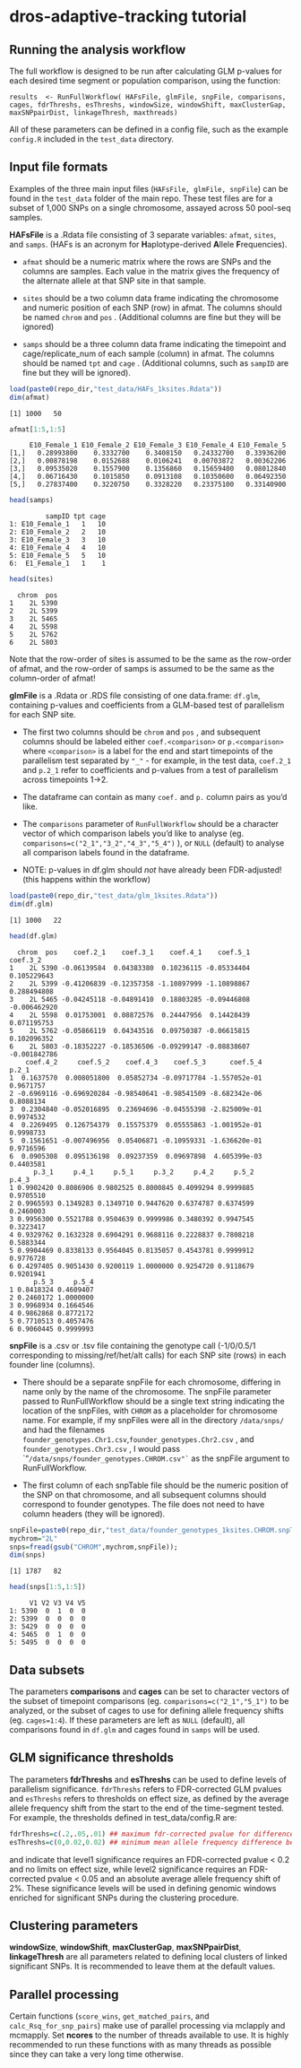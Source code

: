 # dros-adaptive-tracking tutorial

## Running the analysis workflow

The full workflow is designed to be run after calculating GLM p-values
for each desired time segment or population comparison, using the
function:

`results  <- RunFullWorkflow( HAFsFile, glmFile, snpFile, comparisons, cages, fdrThreshs, esThreshs, windowSize, windowShift, maxClusterGap, maxSNPpairDist, linkageThresh, maxthreads)`

All of these parameters can be defined in a config file, such as the
example `config.R` included in the `test_data` directory.

## Input file formats

Examples of the three main input files (`HAFsFile, glmFile, snpFile`)
can be found in the `test_data` folder of the main repo. These test
files are for a subset of 1,000 SNPs on a single chromosome, assayed
across 50 pool-seq samples.

**HAFsFile** is a .Rdata file consisting of 3 separate variables:
`afmat`, `sites`, and `samps`. (HAFs is an acronym for
**H**aplotype-derived **A**llele **F**requencies).

- `afmat` should be a numeric matrix where the rows are SNPs and the
  columns are samples. Each value in the matrix gives the frequency of
  the alternate allele at that SNP site in that sample.

- `sites` should be a two column data frame indicating the chromosome
  and numeric position of each SNP (row) in afmat. The columns should be
  named `chrom` and `pos` . (Additional columns are fine but they will
  be ignored)

- `samps` should be a three column data frame indicating the timepoint
  and cage/replicate_num of each sample (column) in afmat. The columns
  should be named `tpt` and `cage` . (Additional columns, such as
  `sampID` are fine but they will be ignored).

``` r
load(paste0(repo_dir,"test_data/HAFs_1ksites.Rdata"))
dim(afmat)
```

    [1] 1000   50

``` r
afmat[1:5,1:5]
```

         E10_Female_1 E10_Female_2 E10_Female_3 E10_Female_4 E10_Female_5
    [1,]   0.28993800    0.3332700    0.3408150   0.24332700   0.33936200
    [2,]   0.00878198    0.0152688    0.0106241   0.00703872   0.00362206
    [3,]   0.09535020    0.1557900    0.1356860   0.15659400   0.08012840
    [4,]   0.06716430    0.1015850    0.0913108   0.10350600   0.06492350
    [5,]   0.27837400    0.3220750    0.3328220   0.23375100   0.33140900

``` r
head(samps)
```

             sampID tpt cage
    1: E10_Female_1   1   10
    2: E10_Female_2   2   10
    3: E10_Female_3   3   10
    4: E10_Female_4   4   10
    5: E10_Female_5   5   10
    6:  E1_Female_1   1    1

``` r
head(sites)
```

      chrom  pos
    1    2L 5390
    2    2L 5399
    3    2L 5465
    4    2L 5598
    5    2L 5762
    6    2L 5803

Note that the row-order of sites is assumed to be the same as the
row-order of afmat, and the row-order of samps is assumed to be the same
as the column-order of afmat!

**glmFile** is a .Rdata or .RDS file consisting of one data.frame:
`df.glm`, containing p-values and coefficients from a GLM-based test of
parallelism for each SNP site.

- The first two columns should be `chrom` and `pos` , and subsequent
  columns should be labeled either `coef.<comparison>` or
  `p.<comparison>` where `<comparison>` is a label for the end and start
  timepoints of the parallelism test separated by `"_"` - for example,
  in the test data, `coef.2_1` and `p.2_1` refer to coefficients and
  p-values from a test of parallelism across timepoints 1-\>2.

- The dataframe can contain as many `coef.` and `p.` column pairs as
  you’d like.

- The `comparisons` parameter of `RunFullWorkflow` should be a character
  vector of which comparison labels you’d like to analyse (eg.
  `comparisons=c("2_1","3_2","4_3","5_4")` ), or `NULL` (default) to
  analyse all comparison labels found in the dataframe.

- NOTE: p-values in df.glm should *not* have already been FDR-adjusted!
  (this happens within the workflow)

``` r
load(paste0(repo_dir,"test_data/glm_1ksites.Rdata"))
dim(df.glm)
```

    [1] 1000   22

``` r
head(df.glm)
```

      chrom  pos    coef.2_1    coef.3_1    coef.4_1    coef.5_1     coef.3_2
    1    2L 5390 -0.06139584  0.04383380  0.10236115 -0.05334404  0.105229643
    2    2L 5399 -0.41206839 -0.12357358 -1.10897999 -1.10898867  0.288494808
    3    2L 5465 -0.04245118 -0.04891410  0.18803285 -0.09446808 -0.006462920
    4    2L 5598  0.01753001  0.08872576  0.24447956  0.14428439  0.071195753
    5    2L 5762 -0.05866119  0.04343516  0.09750387 -0.06615815  0.102096352
    6    2L 5803 -0.18352227 -0.18536506 -0.09299147 -0.08838607 -0.001842786
        coef.4_2     coef.5_2    coef.4_3    coef.5_3      coef.5_4     p.2_1
    1  0.1637570  0.008051800  0.05852734 -0.09717784 -1.557052e-01 0.9671757
    2 -0.6969116 -0.696920284 -0.98540641 -0.98541509 -8.682342e-06 0.8088134
    3  0.2304840 -0.052016895  0.23694696 -0.04555398 -2.825009e-01 0.9974532
    4  0.2269495  0.126754379  0.15575379  0.05555863 -1.001952e-01 0.9998733
    5  0.1561651 -0.007496956  0.05406871 -0.10959331 -1.636620e-01 0.9716596
    6  0.0905308  0.095136198  0.09237359  0.09697898  4.605399e-03 0.4403581
          p.3_1     p.4_1     p.5_1     p.3_2     p.4_2     p.5_2     p.4_3
    1 0.9902420 0.8086906 0.9802525 0.8000845 0.4099294 0.9999885 0.9705510
    2 0.9965593 0.1349283 0.1349710 0.9447620 0.6374787 0.6374599 0.2460003
    3 0.9956300 0.5521788 0.9504639 0.9999986 0.3480392 0.9947545 0.3223417
    4 0.9329762 0.1632328 0.6904291 0.9688116 0.2228837 0.7808218 0.5883344
    5 0.9904469 0.8338133 0.9564045 0.8135057 0.4543781 0.9999912 0.9776728
    6 0.4297405 0.9051430 0.9200119 1.0000000 0.9254720 0.9118679 0.9201941
          p.5_3     p.5_4
    1 0.8418324 0.4609407
    2 0.2460172 1.0000000
    3 0.9968934 0.1664546
    4 0.9862868 0.8772172
    5 0.7710513 0.4057476
    6 0.9060445 0.9999993

**snpFile** is a .csv or .tsv file containing the genotype call
(-1/0/0.5/1 corresponding to missing/ref/het/alt calls) for each SNP
site (rows) in each founder line (columns).

- There should be a separate snpFile for each chromosome, differing in
  name only by the name of the chromosome. The snpFile parameter passed
  to RunFullWorkflow should be a single text string indicating the
  location of the snpFiles, with `CHROM` as a placeholder for chromosome
  name. For example, if my snpFiles were all in the directory
  `/data/snps/` and had the filenames
  `founder_genotypes.Chr1.csv`,`founder_genotypes.Chr2.csv` , and
  `founder_genotypes.Chr3.csv` , I would pass
  \`“`` /data/snps/founder_genotypes.CHROM.csv"` `` as the snpFile
  argument to RunFullWorkflow.

- The first column of each snpTable file should be the numeric position
  of the SNP on that chromosome, and all subsequent columns should
  correspond to founder genotypes. The file does not need to have column
  headers (they will be ignored).

``` r
snpFile=paste0(repo_dir,"test_data/founder_genotypes_1ksites.CHROM.snpTable.numeric.csv")
mychrom="2L"
snps=fread(gsub("CHROM",mychrom,snpFile));
dim(snps)
```

    [1] 1787   82

``` r
head(snps[1:5,1:5])
```

         V1 V2 V3 V4 V5
    1: 5390  0  1  0  0
    2: 5399  0  0  0  0
    3: 5429  0  0  0  0
    4: 5465  0  1  0  0
    5: 5495  0  0  0  0

## Data subsets

The parameters **comparisons** and **cages** can be set to character
vectors of the subset of timepoint comparisons (eg.
`comparisons=c("2_1","5_1")` to be analyzed, or the subset of cages to
use for defining allele frequency shifts (eg. `cages=1:4`). If these
parameters are left as `NULL` (default), all comparisons found in
`df.glm` and cages found in `samps` will be used.

## GLM significance thresholds

The parameters **fdrThreshs** and **esThreshs** can be used to define
levels of parallelism significance. `fdrThreshs` refers to FDR-corrected
GLM pvalues and `esThreshs` refers to thresholds on effect size, as
defined by the average allele frequency shift from the start to the end
of the time-segment tested. For example, the thresholds defined in
test_data/config.R are:

``` r
fdrThreshs=c(.2,.05,.01) ## maximum fdr-corrected pvalue for difference in allele frequency between treatments for a site to be considered significantly diverged
esThreshs=c(0,0.02,0.02) ## minimum mean allele frequency difference between treatments for a site to be considered significantly diverged (combined with p-value)
```

and indicate that level1 significance requires an FDR-corrected pvalue
\< 0.2 and no limits on effect size, while level2 significance requires
an FDR-corrected pvalue \< 0.05 and an absolute average allele frequency
shift of 2%. These significance levels will be used in defining genomic
windows enriched for significant SNPs during the clustering procedure.

## Clustering parameters

**windowSize**, **windowShift**, **maxClusterGap**, **maxSNPpairDist**,
**linkageThresh** are all parameters related to defining local clusters
of linked significant SNPs. It is recommended to leave them at the
default values.

## Parallel processing

Certain functions (`score_wins`, `get_matched_pairs`, and
`calc_Rsq_for_snp_pairs`) make use of parallel processing via mclapply
and mcmapply. Set **ncores** to the number of threads available to use.
It is highly recommended to run these functions with as many threads as
possible since they can take a very long time otherwise.
